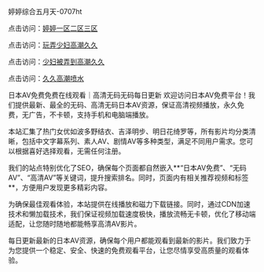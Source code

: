 
婷婷综合五月天-0707ht


点击访问：<a href="https://bered.pages.dev/">婷婷一区二区三区</a>

点击访问：<a href="https://gda-c7m.pages.dev/">玩弄少妇高潮久久</a>

点击访问：<a href="https://bsdf-5f5.pages.dev/">少妇被弄到高潮久久</a>

点击访问：<a href="https://fdhf-454.pages.dev/">久久高潮喷水</a>


日本AV免费免费在线观看｜高清无码无码每日更新
欢迎访问日本AV免费平台！我们提供最新、最全的无码、高清无码日本AV资源，保证高清视频播放，永久免费，无广告，不卡顿，支持手机和电脑端播放。

本站汇集了热门女优如波多野结衣、吉泽明步、明日花绮罗等，所有影片均分类清晰，包括中文字幕系列、素人AV、剧情AV等多种类型，满足不同用户需求。您可以根据喜好选择观看，无需任何注册。

我们的站点特别优化了SEO，确保每个页面都自然嵌入**“日本AV免费”、“无码AV”、“高清AV”等关键词，提升搜索排名。同时，页面内有相关推荐视频和标签**，方便用户发现更多精彩内容。

为确保最佳观看体验，本站提供在线播放和磁力下载链接。同时，通过CDN加速技术和懒加载技术，我们保证视频加载速度极快，播放流畅无卡顿，优化了移动端适配，让您随时随地都能畅享高清AV影片。

每日更新最新的日本AV资源，确保每个用户都能观看到最新的影片。我们致力于为您提供一个稳定、安全、快速的免费观看平台，让您尽情享受高质量的观看体验。



<span style="display:none;">[Canonical link](https://github.com/songnha20250707/songnha6 ）</span>
